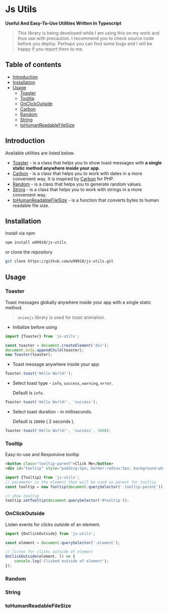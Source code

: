 # Js Utils

**Useful And Easy-To-Use Utilities Written In Typescript**

> This library is being developed while I am using this on my work and thus use with precaution. I recommend you to check source code before you deploy.
Perhaps you can find some bugs and I will be happy if you report them to me.

## Table of contents

- [Introduction](#introduction)
- [Installation](#installation)
- [Usage](#Usage)
    - [Toaster](#Toaster)
    - [Tooltip](#Tooltip)
    - [OnClickOutside](#OnClickOutside)
    - [Carbon](#Carbon)
    - [Random](#Random)
    - [String](#String)
    - [toHumanReadableFileSize](#toHumanReadableFileSize)

## Introduction

Available utilities are listed below.

- [Toaster](#Toaster) - is a class that helps you to show toast messages with **a single static method anywhere inside
  your app**.
- [Carbon](#Carbon) - is a class that helps you to work with dates in a more convenient way. It is inspired
  by [Carbon](https://carbon.nesbot.com/) for PHP.
- [Random](#Random) - is a class that helps you to generate random values.
- [String](#String) - is a class that helps you to work with strings in a more convenient way.
- [toHumanReadableFileSize](#toHumanReadableFileSize) - is a function that converts bytes to human readable file size.

## Installation

Install via npm

```bash
npm install w99910/js-utils
```

or clone the repository

```bash
git clone https://github.com/w99910/js-utils.git
```

## Usage

### Toaster

Toast messages globally anywhere inside your app with a single static method.

> `animejs` library is used for toast animation.

- Initialize before using

```javascript
import {Toaster} from 'js-utils';

const toaster = document.createElement('div');
document.body.appendChild(toaster);
new Toaster(toaster);
```

- Toast message anywhere inside your app

```javascript
Toaster.toast('Hello World!');
```

- Select toast type - `info`, `success`, `warning`, `error`.

  Default is `info`.

```javascript
Toaster.toast('Hello World!', 'success');
```

- Select toast duration - in milliseconds.

  Default is `20000` ( 2 seconds ).

```javascript
Toaster.toast('Hello World!', 'success', 5000);
```

### Tooltip

Easy-to-use and Responsive tooltip 

```html
<button class="tooltip-parent">Click Me</button>
<div id="tooltip" style="padding:5px; border-radius:5px; background:white; position:fixed;">This is tooltip</div>
```

```javascript
import {Tooltip} from 'js-utils';
// parameter is the element that will be used as parent for tooltip
const tooltip = new Tooltip(document.querySelector('.tooltip-parent'));

// show tooltip
tooltip.setTooltip(document.querySelector('#tooltip'));
```

### OnClickOutside

Listen events for clicks outside of an element.

```javascript
import {OnClickOutside} from 'js-utils';

const element = document.querySelector('.element');

// listen for clicks outside of element
OnClickOutside(element, () => {
    console.log('Clicked outside of element');
});
```

### Random

### String

### toHumanReadableFileSize
